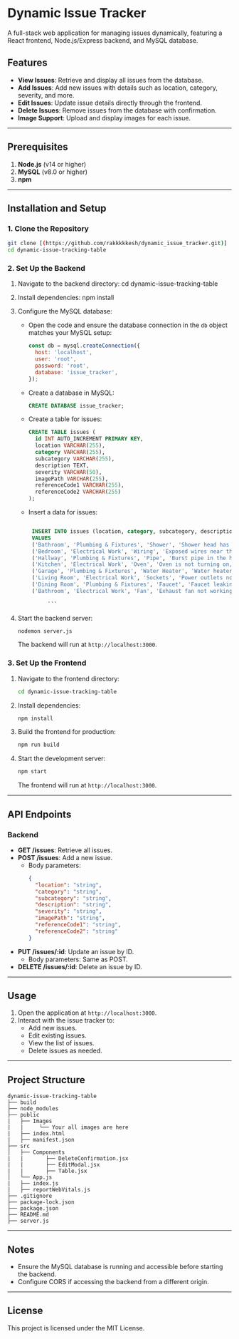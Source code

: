 # Dynamic Issue Tracker

A full-stack web application for managing issues dynamically, featuring a React frontend, Node.js/Express backend, and MySQL database.

## Features

- **View Issues**: Retrieve and display all issues from the database.
- **Add Issues**: Add new issues with details such as location, category, severity, and more.
- **Edit Issues**: Update issue details directly through the frontend.
- **Delete Issues**: Remove issues from the database with confirmation.
- **Image Support**: Upload and display images for each issue.

---

## Prerequisites

1. **Node.js** (v14 or higher)
2. **MySQL** (v8.0 or higher)
3. **npm**

---

## Installation and Setup

### 1. Clone the Repository
```bash
git clone [(https://github.com/rakkkkkesh/dynamic_issue_tracker.git)]
cd dynamic-issue-tracking-table
```

### 2. Set Up the Backend

1. Navigate to the backend directory:
    cd dynamic-issue-tracking-table

2. Install dependencies:
    npm install

3. Configure the MySQL database:
   - Open the code and ensure the database connection in the `db` object matches your MySQL setup:
     ```javascript
     const db = mysql.createConnection({
       host: 'localhost',
       user: 'root',
       password: 'root',
       database: 'issue_tracker',
     });
     ```
   - Create a database in MySQL:
     ```sql
     CREATE DATABASE issue_tracker;
     ```
   - Create a table for issues:
     ```sql
     CREATE TABLE issues (
       id INT AUTO_INCREMENT PRIMARY KEY,
       location VARCHAR(255),
       category VARCHAR(255),
       subcategory VARCHAR(255),
       description TEXT,
       severity VARCHAR(50),
       imagePath VARCHAR(255),
       referenceCode1 VARCHAR(255),
       referenceCode2 VARCHAR(255)
     );
     ```

   - Insert a data for issues:
     ```sql
     
      INSERT INTO issues (location, category, subcategory, description, severity, imagePath, referenceCode1, referenceCode2)
      VALUES
      ('Bathroom', 'Plumbing & Fixtures', 'Shower', 'Shower head has low water pressure.', 'Moderate', '/Images/low_pressure_shower.jpg', 'B2 PL', 'S 3'),
      ('Bedroom', 'Electrical Work', 'Wiring', 'Exposed wires near the bedside table, potential hazard.', 'Critical', '/Images/exposed_wires.jpg', 'B2 EL', 'S 4'),
      ('Hallway', 'Plumbing & Fixtures', 'Pipe', 'Burst pipe in the hallway, flooding the floor.', 'Critical', '/Images/burst_pipe.jpg', 'H2 PL', 'S 5'),
      ('Kitchen', 'Electrical Work', 'Oven', 'Oven is not turning on, malfunctioning electrical wiring.', 'Critical', '/Images/oven_failure.jpg', 'K2 EL', 'S 6'),
      ('Garage', 'Plumbing & Fixtures', 'Water Heater', 'Water heater making a loud noise, possible malfunction.', 'Moderate', '/Images/loud_water_heater.jpg', 'G2 PL', 'S 7'),
      ('Living Room', 'Electrical Work', 'Sockets', 'Power outlets not working, possibly due to tripped circuit.', 'Moderate', '/Images/outlet_problem.jpg', 'L2 EL', 'S 8'),
      ('Dining Room', 'Plumbing & Fixtures', 'Faucet', 'Faucet leaking from the base when turned on.', 'Moderate', '/Images/leaking_faucet.jpg', 'D2 PL', 'S 9'),
      ('Bathroom', 'Electrical Work', 'Fan', 'Exhaust fan not working, needs repair or replacement.', 'Moderate', '/Images/fan_failure.jpeg', 'B2 EL', 'S 10');
      
           ```

4. Start the backend server:
    ```bash
    nodemon server.js
    ```
    The backend will run at `http://localhost:3000`.

### 3. Set Up the Frontend

1. Navigate to the frontend directory:
    ```bash
    cd dynamic-issue-tracking-table
    ```

2. Install dependencies:
    ```bash
    npm install
    ```

3. Build the frontend for production:
    ```bash
    npm run build
    ```
    
4. Start the development server:
    ```bash
    npm start
    ```
    The frontend will run at `http://localhost:3000`.

---

## API Endpoints

### Backend

- **GET /issues**: Retrieve all issues.
- **POST /issues**: Add a new issue.
  - Body parameters:
    ```json
    {
      "location": "string",
      "category": "string",
      "subcategory": "string",
      "description": "string",
      "severity": "string",
      "imagePath": "string",
      "referenceCode1": "string",
      "referenceCode2": "string"
    }
    ```
- **PUT /issues/:id**: Update an issue by ID.
  - Body parameters: Same as POST.
- **DELETE /issues/:id**: Delete an issue by ID.

---

## Usage

1. Open the application at `http://localhost:3000`.
2. Interact with the issue tracker to:
   - Add new issues.
   - Edit existing issues.
   - View the list of issues.
   - Delete issues as needed.

---

## Project Structure

```
dynamic-issue-tracking-table
├── build
├── node_modules
├── public
|   ├── Images
|   |     └── Your all images are here
|   ├── index.html
|   ├── manifest.json
├── src
│   ├── Components
|   |       ├── DeleteConfirmation.jsx
|   |       ├── EditModal.jsx
|   |       ├── Table.jsx
│   └── App.js
|   ├── index.js
|   ├── reportWebVitals.js
├── .gitignore
├── package-lock.json
├── package.json
├── README.md
├── server.js
```

---

## Notes

- Ensure the MySQL database is running and accessible before starting the backend.
- Configure CORS if accessing the backend from a different origin.

---

## License

This project is licensed under the MIT License.

